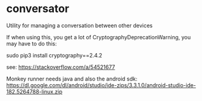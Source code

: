 # conversator
 Utility for managing a conversation between other devices


 If when using this, you get a lot of CryptographyDeprecationWarning, you may have to do this: 

 sudo pip3 install cryptography==2.4.2


see: https://stackoverflow.com/a/54521677



Monkey runner needs java and also the android sdk:
https://dl.google.com/dl/android/studio/ide-zips/3.3.1.0/android-studio-ide-182.5264788-linux.zip

